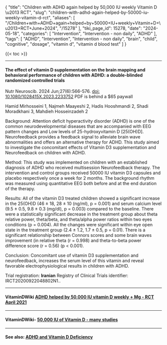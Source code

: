 {
    "title": "Children with ADHD again helped by 50,000 IU weekly Vitamin D \u2013 RCT",
    "slug": "children-with-adhd-again-helped-by-50000-iu-weekly-vitamin-d-rct",
    "aliases": [
        "/Children+with+ADHD+again+helped+by+50000+IU+weekly+Vitamin+D+\u2013+RCT+June+2024",
        "/15278"
    ],
    "tiki_page_id": 15278,
    "date": "2024-05-18",
    "categories": [
        "Intervention",
        "Intervention - non daily",
        "ADHD"
    ],
    "tags": [
        "ADHD",
        "Intervention",
        "Intervention - non daily",
        "brain",
        "child",
        "cognitive",
        "dosage",
        "vitamin d",
        "vitamin d blood test"
    ]
}


{{< toc >}}

---

#### The effect of vitamin D supplementation on the brain mapping and behavioral performance of children with ADHD: a double-blinded randomized controlled trials

Nutr Neuroscib. 2024 Jun;27(6):566-576. [doi: 10.1080/1028415X.2023.2233752](https://doi.org/10.1080/1028415X.2023.2233752) PDF is behind a $65 paywall

Hamid Mirhosseini 1, Najmeh Maayeshi 2, Hadis Hooshmandi 2, Shadi Moradkhani 3, Mahdieh Hosseinzadeh 2

Background: Attention deficit hyperactivity disorder (ADHD) is one of the common neurodevelopmental diseases that are accompanied with EEG pattern changes and Low levels of 25-hydroxyvitamin D <span>[25(OH)D]</span>. Neurofeedback provides a feedback signal to alleviate brain wave abnormalities and offers an alternative therapy for ADHD. This study aimed to investigate the concomitant effects of Vitamin D3 supplementation and Neurofeedback on children with ADHD.

Method: This study was implemented on children with an established diagnosis of ADHD who received multisession Neurofeedback therapy. The intervention and control groups received 50000 IU vitamin D3 capsules and placebo respectively once a week for 2 months. The background rhythm was measured using quantitative EEG both before and at the end duration of the therapy.

Results: All of the vitamin D3 treated children showed a significant increase in the 25(OH)D (46 ± 18, 28 ± 10 (ng/ml), p = 0.001) and serum calcium level (9.5 ± 0.5, 9.8 ± 0.3 (mg/dl), p = 0.003) compared to the baseline. There were a statistically significant decrease in the treatment group about theta relative power, theta/beta, and theta/alpha power ratios within two eyes conditions (p = 0.004). All the changes were significant within eye open state in the treatment group (2.4 ± 1.2, 1.7 ± 0.5, p = 0.01). There is a significant relationship between Connors scores and some brain waves improvement (in relative theta (r = 0.998) and theta-to-beta power difference score (r = 0.56) (p < 0.001).

Conclusion: Concomitant use of vitamin D3 supplementation and neurofeedback, increases the serum level of this vitamin and reveal favorable electrophysiological results in children with ADHD.

Trial registration:  **Iranian**  Registry of Clinical Trials identifier: IRCT20200922048802N1..

---

#### VitaminDWiki [ADHD helped by 50,000 IU vitamin D weekly + Mg - RCT April 2021](https://VitaminDWiki.com/ADHD+and+Vitamin+D+Deficiency#ADHD_helped_by_50_000_IU_vitamin_D_weekly_Mg_-_RCT_April_2021)

---

#### VitaminDWiki- [50,000 IU of Vitamin D - many studies](/posts/50000-iu-of-vitamin-d-many-studies)

---

#### See also: [ADHD and Vitamin D Deficiency](/posts/adhd-and-vitamin-d-deficiency)